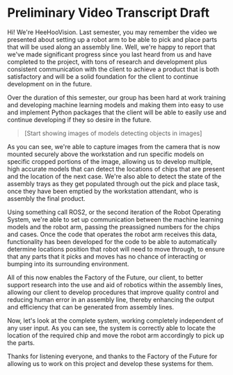 # Preliminary Video Transcript Draft
<!--
	Author: @vkach
	Editor(s): @dau501
	Year: 2023
-->

Hi!
We're HeeHooVision.
Last semester, you may remember the video we presented about setting up a robot arm to be able to pick and place parts that will be used along an assembly line.
Well, we're happy to report that we've made significant progress since you last heard from us and have completed to the project,
with tons of research and development plus consistent communication with the client to achieve a product that is both satisfactory and
will be a solid foundation for the client to continue development on in the future.

Over the duration of this semester, our group has been hard at work training and developing machine learning models and
making them into easy to use and implement Python packages that the client will be able to easily use and continue developing if they so desire in the future.

> [Start showing images of models detecting objects in images]

As you can see, we're able to capture images from the camera that is now mounted securely above the workstation and
run specific models on specific cropped portions of the image, allowing us to develop multiple,
high accurate models that can detect the locations of chips that are present and the location of the next case.
We're also able to detect the state of the assembly trays as they get populated through out the pick and place task,
once they have been emptied by the workstation attendant, who is assembly the final product.

Using something call ROS2, or the second iteration of the Robot Operating System,
we're able to set up communication between the machine learning models and the robot arm, passing the preassigned numbers for the chips and cases.
Once the code that operates the robot arm receives this data,
functionality has been developed for the code to be able to automatically determine locations position that robot will need to move through,
to ensure that any parts that it picks and moves has no chance of interacting or bumping into its surrounding environment.

All of this now enables the Factory of the Future, our client, to better support research into the use and aid of robotics within the assembly lines,
allowing our client to develop procedures that improve quality control and reducing human error in an assembly line,
thereby enhancing the output and efficiency that can be generated from assembly lines.

Now, let's look at the complete system, working completely independent of any user input.
As you can see, the system is correctly able to locate the location of the required chip and move the robot arm accordingly to pick up the parts.

Thanks for listening everyone, and thanks to the Factory of the Future for allowing us to work on this project and develop these systems for them.
